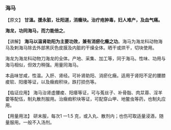 ### 海马

【原文】   **甘溫。援永脏，壮阳道，消癥块。治疔疮肿毒，妇人难产，及血气痛。**

 **海龙，功同海马，而力能倍之**。

【讲解】  **海马以温肾助阳为主要功效，兼有消瘀化癥之功**。海马为海龙科动物海马及剌海马除去外部黑灰色皮膜及内脏的干燥全体。晒干或烘干，切块使用。

海龙为海龙科动物刀海龙的全体。产地、采集、加工等，同于海马。性味、功用与海马相似，但效力稍强。用量同海马。

本品味甘咸，性温。入肝、肾经。可补肾助阳、消瘀化癥。适用于肾阳不足的腰膝痠软、阳痿等证，以及癥瘕积块，跌打损伤等。

【临证应用】  海马治肾虚腰痠、阳痿等证，可与菟丝子、补骨脂、肉苁蓉、淫羊藿等配伍，制丸散剂服用。治癥瘕积块等证，可配穿山甲、地鳖虫等药，也制丸应用。

【用量用法】   研末服，每次1 一1.5 克，或入丸、散剂内；也伤可取适量浸酒，随量服用。一般不入汤剂。
